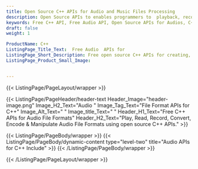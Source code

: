 ```yaml
---
title: Open Source C++ APIs for Audio and Music Files Processing
description: Open Source APIs to enables programmers to  playback, record, mix, read & manipulate Audio file formats using C++
keywords: Free C++ API, Free Audio API, Open Source APIs for Audios, C++ Audio API, Create Free Audio, Convert Audio Free, Encode Audio Free, Convert MP3 Free, Free MP3 Converter, Free MP3 Encoder, C++ libraries for music
draft: false
weight: 1

ProductName: C++
ListingPage_Title_Text:  Free Audio  APIs for
ListingPage_Short_Description: Free open source C++ APIs for creating, manipulating and converting popular audio file formats inside their own applications.
ListingPage_Product_Small_Image: 


---
```


{{< ListingPage/PageLayout/wrapper >}}

{{< ListingPage/PageHeader/header-text
Header_Image="header-image.png"
Image_H2_Text="Audio "
Image_Tag_Text="File Format APIs for C++"
Image_Alt_Text=" "
Image_title_Text=" "
Header_H1_Text="Free C++ APIs for Audio File Formats"
Header_H2_Text="Play, Read, Record, Convert, Encode & Manipulate Audio File Formats using open source C++ APIs." >}}

{{< ListingPage/PageBody/wrapper >}}
{{< ListingPage/PageBody/dynamic-content type="level-two" title="Audio APIs for C++ Include" >}}
{{< /ListingPage/PageBody/wrapper >}}

{{< /ListingPage/PageLayout/wrapper >}}